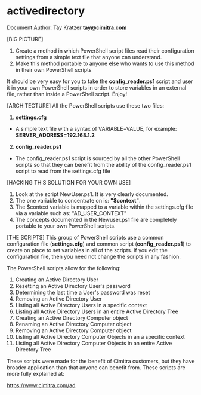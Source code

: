 # activedirectory
Document Author: Tay Kratzer **tay@cimitra.com**

[BIG PICTURE]
1. Create a method in which PowerShell script files read their configuration settings from a simple text file that anyone can understand. 
2. Make this method portable to anyone else who wants to use this method in their own PowerShell scripts

It should be very easy for you to take the **config_reader.ps1** script and user it in your own PowerShell scripts in order to store variables in an external file, rather than inside a PowerShell script. Enjoy!

[ARCHITECTURE]
All the PowerShell scripts use these two files:

1. **settings.cfg**
- A simple text file with a syntax of VARIABLE=VALUE, for example: **SERVER_ADDRESS=192.168.1.2**

2. **config_reader.ps1**
- The config_reader.ps1 script is sourced by all the other PowerShell scripts so that they can benefit from the ability of the config_reader.ps1 script to read from the settings.cfg file

[HACKING THIS SOLUTION FOR YOUR OWN USE]

1. Look at the script NewUser.ps1. It is very clearly documented. 
2. The one variable to concentrate on is:  **"$context"**. 
3. The $context variable is mapped to a variable within the settings.cfg file via a variable such as: "AD_USER_CONTEXT"
4. The concepts documented in the Newuser.ps1 file are completely portable to your own PowerShell scripts. 

[THE SCRIPTS]
This group of PowerShell scripts use a common configuration file (**settings.cfg**) and common script (**config_reader.ps1**) to create on place to set variables in all of the scripts. If you edit the configuration file, then you need not change the scripts in any fashion.

The PowerShell scripts allow for the following: 

1. Creating an Active Directory User
2. Resetting an Active Directory User's password
3. Determining the last time a User's password was reset
4. Removing an Active Directory User
5. Listing all Active Directory Users in a specific context
6. Listing all Active Directory Users in an entire Active Directory Tree
7. Creating an Active Directory Computer object
8. Renaming an Active Directory Computer object
9. Removing an Active Directory Computer object
10. Listing all Active Directory Computer Objects in an a specific context
11. Listing all Active Directory Computer Objects in an entire Active Directory Tree

These scripts were made for the benefit of Cimitra customers, but they have broader application than that anyone can benefit from. These scripts are more fully explained at: 

https://www.cimitra.com/ad

